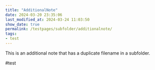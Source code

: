 ```yaml
---
title: "AdditionalNote"
date: 2024-03-20 23:35:06
last_modified_at: 2024-03-24 11:03:50
show_date: true
permalink: /testpages/subfolder/additionalnote/
tags:
- test
---
```

This is an additional note that has a duplicate filename in a subfolder.

#test